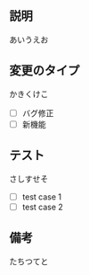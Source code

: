 ## 説明
あいうえお

## 変更のタイプ
かきくけこ
- [ ] バグ修正
- [ ] 新機能

## テスト
さしすせそ
- [ ] test case 1
- [ ] test case 2

## 備考
たちつてと
#
#
